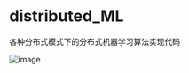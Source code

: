 # distributed_ML


各种分布式模式下的分布式机器学习算法实现代码


![image](https://user-images.githubusercontent.com/45705519/125216804-d8f71800-e2f1-11eb-8965-5f81c3591e0b.png)

